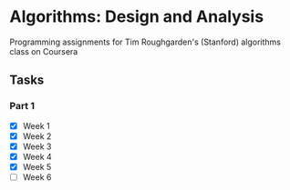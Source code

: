 # Algorithms: Design and Analysis
Programming assignments for Tim Roughgarden's (Stanford) algorithms class on Coursera

## Tasks

### Part 1

- [x] Week 1
- [x] Week 2
- [x] Week 3
- [x] Week 4
- [x] Week 5
- [ ] Week 6
